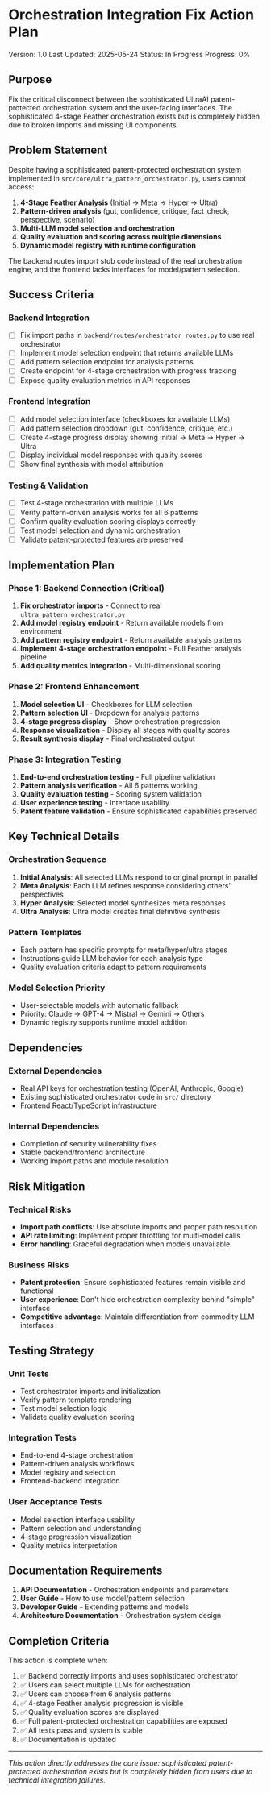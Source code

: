 # Orchestration Integration Fix Action Plan

Version: 1.0
Last Updated: 2025-05-24
Status: In Progress
Progress: 0%

## Purpose

Fix the critical disconnect between the sophisticated UltraAI patent-protected orchestration system and the user-facing interfaces. The sophisticated 4-stage Feather orchestration exists but is completely hidden due to broken imports and missing UI components.

## Problem Statement

Despite having a sophisticated patent-protected orchestration system implemented in `src/core/ultra_pattern_orchestrator.py`, users cannot access:

1. **4-Stage Feather Analysis** (Initial → Meta → Hyper → Ultra)
2. **Pattern-driven analysis** (gut, confidence, critique, fact_check, perspective, scenario)
3. **Multi-LLM model selection and orchestration**
4. **Quality evaluation and scoring across multiple dimensions**
5. **Dynamic model registry with runtime configuration**

The backend routes import stub code instead of the real orchestration engine, and the frontend lacks interfaces for model/pattern selection.

## Success Criteria

### Backend Integration
- [ ] Fix import paths in `backend/routes/orchestrator_routes.py` to use real orchestrator
- [ ] Implement model selection endpoint that returns available LLMs
- [ ] Add pattern selection endpoint for analysis patterns
- [ ] Create endpoint for 4-stage orchestration with progress tracking
- [ ] Expose quality evaluation metrics in API responses

### Frontend Integration  
- [ ] Add model selection interface (checkboxes for available LLMs)
- [ ] Add pattern selection dropdown (gut, confidence, critique, etc.)
- [ ] Create 4-stage progress display showing Initial → Meta → Hyper → Ultra
- [ ] Display individual model responses with quality scores
- [ ] Show final synthesis with model attribution

### Testing & Validation
- [ ] Test 4-stage orchestration with multiple LLMs
- [ ] Verify pattern-driven analysis works for all 6 patterns
- [ ] Confirm quality evaluation scoring displays correctly
- [ ] Test model selection and dynamic orchestration
- [ ] Validate patent-protected features are preserved

## Implementation Plan

### Phase 1: Backend Connection (Critical)
1. **Fix orchestrator imports** - Connect to real `ultra_pattern_orchestrator.py`
2. **Add model registry endpoint** - Return available models from environment
3. **Add pattern registry endpoint** - Return available analysis patterns
4. **Implement 4-stage orchestration endpoint** - Full Feather analysis pipeline
5. **Add quality metrics integration** - Multi-dimensional scoring

### Phase 2: Frontend Enhancement
1. **Model selection UI** - Checkboxes for LLM selection
2. **Pattern selection UI** - Dropdown for analysis patterns  
3. **4-stage progress display** - Show orchestration progression
4. **Response visualization** - Display all stages with quality scores
5. **Result synthesis display** - Final orchestrated output

### Phase 3: Integration Testing
1. **End-to-end orchestration testing** - Full pipeline validation
2. **Pattern analysis verification** - All 6 patterns working
3. **Quality evaluation testing** - Scoring system validation
4. **User experience testing** - Interface usability
5. **Patent feature validation** - Ensure sophisticated capabilities preserved

## Key Technical Details

### Orchestration Sequence
1. **Initial Analysis**: All selected LLMs respond to original prompt in parallel
2. **Meta Analysis**: Each LLM refines response considering others' perspectives  
3. **Hyper Analysis**: Selected model synthesizes meta responses
4. **Ultra Analysis**: Ultra model creates final definitive synthesis

### Pattern Templates
- Each pattern has specific prompts for meta/hyper/ultra stages
- Instructions guide LLM behavior for each analysis type
- Quality evaluation criteria adapt to pattern requirements

### Model Selection Priority
- User-selectable models with automatic fallback
- Priority: Claude → GPT-4 → Mistral → Gemini → Others
- Dynamic registry supports runtime model addition

## Dependencies

### External Dependencies
- Real API keys for orchestration testing (OpenAI, Anthropic, Google)
- Existing sophisticated orchestrator code in `src/` directory
- Frontend React/TypeScript infrastructure

### Internal Dependencies  
- Completion of security vulnerability fixes
- Stable backend/frontend architecture
- Working import paths and module resolution

## Risk Mitigation

### Technical Risks
- **Import path conflicts**: Use absolute imports and proper path resolution
- **API rate limiting**: Implement proper throttling for multi-model calls
- **Error handling**: Graceful degradation when models unavailable

### Business Risks
- **Patent protection**: Ensure sophisticated features remain visible and functional
- **User experience**: Don't hide orchestration complexity behind "simple" interface
- **Competitive advantage**: Maintain differentiation from commodity LLM interfaces

## Testing Strategy

### Unit Tests
- Test orchestrator imports and initialization
- Verify pattern template rendering
- Test model selection logic
- Validate quality evaluation scoring

### Integration Tests  
- End-to-end 4-stage orchestration
- Pattern-driven analysis workflows
- Model registry and selection
- Frontend-backend integration

### User Acceptance Tests
- Model selection interface usability
- Pattern selection and understanding
- 4-stage progression visualization
- Quality metrics interpretation

## Documentation Requirements

1. **API Documentation** - Orchestration endpoints and parameters
2. **User Guide** - How to use model/pattern selection
3. **Developer Guide** - Extending patterns and models
4. **Architecture Documentation** - Orchestration system design

## Completion Criteria

This action is complete when:

1. ✅ Backend correctly imports and uses sophisticated orchestrator
2. ✅ Users can select multiple LLMs for orchestration
3. ✅ Users can choose from 6 analysis patterns
4. ✅ 4-stage Feather analysis progression is visible
5. ✅ Quality evaluation scores are displayed
6. ✅ Full patent-protected orchestration capabilities are exposed
7. ✅ All tests pass and system is stable
8. ✅ Documentation is updated

---
*This action directly addresses the core issue: sophisticated patent-protected orchestration exists but is completely hidden from users due to technical integration failures.*